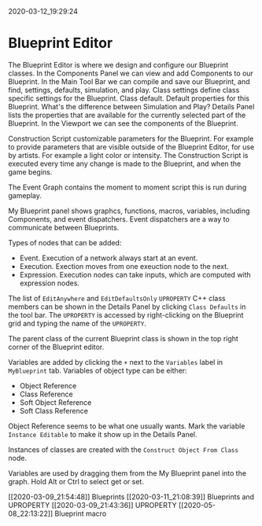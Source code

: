 2020-03-12_19:29:24

# Blueprint Editor

The Blueprint Editor is where we design and configure our Blueprint classes.
In the Components Panel we can view and add Components to our Blueprint.
In the Main Tool Bar we can compile and save our Blueprint, and find, settings, defaults, simulation, and play.
Class settings define class specific settings for the Blueprint.
Class default. Default properties for this Blueprint.
What's the difference between Simulation and Play?
Details Panel lists the properties that are available for the currently selected part of the Blueprint.
In the Viewport we can see the components of the Blueprint.

Construction Script customizable parameters for the Blueprint.
For example to provide parameters that are visible outside of the Blueprint Editor, for use by artists.
For example a light color or intensity.
The Construction Script is executed every time any change is made to the Blueprint, and when the game begins.

The Event Graph contains the moment to moment script this is run during gameplay.

My Blueprint panel shows graphcs, functions, macros, variables, including Components, and event dispatchers.
Event dispatchers are a way to communicate between Blueprints.

Types of nodes that can be added:
- Event. Execution of a network always start at an event.
- Execution. Exection moves from one exeuction node to the next.
- Expression. Execution nodes can take inputs, which are computed with expression nodes.

The list of `EditAnywhere` and `EditDefaultsOnly` `UPROPERTY` C++ class members can be shown in the Details Panel by clicking `Class Defaults` in the tool bar.
The `UPROPERTY` is accessed by right-clicking on the Blueprint grid and typing the name of the `UPROPERTY`.

The parent class of the current Blueprint class is shown in the top right corner of the Blueprint editor.

Variables are added by clicking the `+` next to the `Variables` label in `MyBlueprint` tab.
Variables of object type can be either:

- Object Reference
- Class Reference
- Soft Object Reference
- Soft Class Reference

Object Reference seems to be what one usually wants.
Mark the variable `Instance Editable` to make it show up in the Details Panel.

Instances of classes are created with the `Construct Object From Class` node.

Variables are used by dragging them from the My Blueprint panel into the graph.
Hold Alt or Ctrl to select get or set.

[[2020-03-09_21:54:48]] Blueprints
[[2020-03-11_21:08:39]] Blueprints and UPROPERTY
[[2020-03-09_21:43:36]] UPROPERTY
[[2020-05-08_22:13:22]] Blueprint macro
